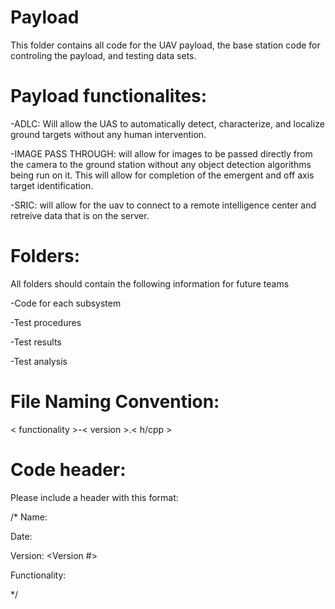 Payload
========
This folder contains all code for the UAV payload, the base station code for controling the payload, and testing data sets.

Payload functionalites:
========================
-ADLC: Will allow the UAS to automatically detect, characterize, and localize ground targets
without any human intervention. 

-IMAGE PASS THROUGH: will allow for images to be passed directly from the camera to the ground station without any object
detection algorithms being run on it. This will allow for completion of the emergent and off axis target identification.

-SRIC: will allow for the uav to connect to a remote intelligence center and retreive data that is on the server.

Folders:
=========
All folders should contain the following information for future teams
  
  -Code for each subsystem
  
  -Test procedures
  
  -Test results
  
  -Test analysis

File Naming Convention:
==================
< functionality >-< version >.< h/cpp >


Code header:
=============
Please include a header with this format:

/*
Name: <your name>

Date: <date of last modification>

Version: <Version #>

Functionality: <what does it do>

*/
